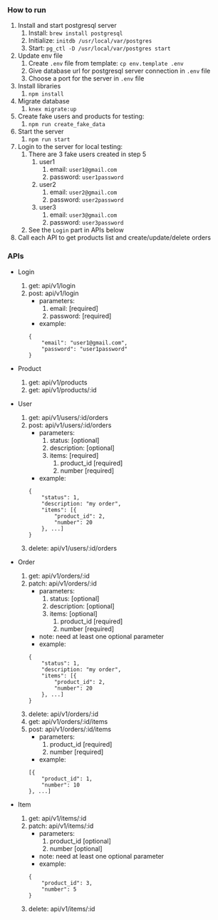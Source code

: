 ### How to run

1. Install and start postgresql server
    1. Install: ```brew install postgresql```
    2. Initialize: ```initdb /usr/local/var/postgres```
    3. Start: ```pg_ctl -D /usr/local/var/postgres start```
2. Update env file
    1. Create `.env` file from template: ```cp env.template .env```
    2. Give database url for postgresql server connection in `.env` file
    3. Choose a port for the server in `.env` file
3. Install libraries
    1. ```npm install```
4. Migrate database
    1. ```knex migrate:up```
5. Create fake users and products for testing:
    1. ```npm run create_fake_data```
6. Start the server
    1. ```npm run start```
7. Login to the server for local testing:
    1. There are 3 fake users created in step 5
        1. user1
            1. email: `user1@gmail.com`
            2. password: `user1password`
        2. user2
            1. email: `user2@gmail.com`
            2. password: `user2password`
        3. user3
            1. email: `user3@gmail.com`
            2. password: `user3password`
    2. See the `Login` part in APIs below
8. Call each API to get products list and create/update/delete orders

### APIs

- Login
    1. get: api/v1/login
    2. post: api/v1/login
        - parameters:
            1. email: [required]
            2. password: [required]
        - example:
        ```
        {
            "email": "user1@gmail.com",
            "password": "user1password"
        }
        ```

- Product
    1. get: api/v1/products
    2. get: api/v1/products/:id

- User
    1. get: api/v1/users/:id/orders
    2. post: api/v1/users/:id/orders
        - parameters:
            1. status: [optional]
            2. description: [optional]
            3. items: [required]
                1. product_id [required]
                2. number [required]
        - example:
        ```
        {
            "status": 1,
            "description: "my order", 
            "items": [{
                "product_id": 2,
                "number": 20
            }, ...]
        }
        ```
    3. delete: api/v1/users/:id/orders

- Order
    1. get: api/v1/orders/:id
    2. patch: api/v1/orders/:id
        - parameters:
            1. status: [optional]
            2. description: [optional]
            3. items: [optional]
                1. product_id [required]
                2. number [required]
        - note: need at least one optional parameter
        - example:
        ```
        {
            "status": 1,
            "description: "my order", 
            "items": [{
                "product_id": 2,
                "number": 20
            }, ...]
        }
        ```
    3. delete: api/v1/orders/:id
    4. get: api/v1/orders/:id/items
    5. post: api/v1/orders/:id/items
        - parameters:
            1. product_id [required]
            2. number [required]
        - example:
        ```
        [{
            "product_id": 1,
            "number": 10
        }, ...]
        ```  

- Item
    1. get: api/v1/items/:id
    2. patch: api/v1/items/:id
        - parameters:
            1. product_id [optional]
            2. number [optional]
        - note: need at least one optional parameter
        - example:
        ```
        {
            "product_id": 3,
            "number": 5
        }
        ```  
    3. delete: api/v1/items/:id